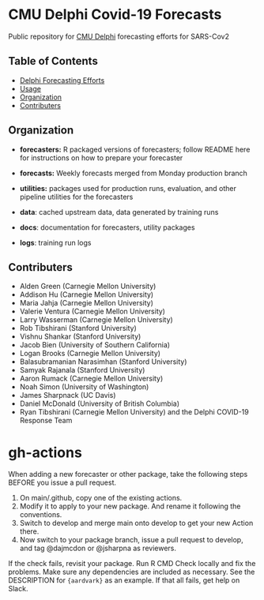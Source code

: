 # CMU Delphi Covid-19 Forecasts

Public repository for [CMU Delphi](https://delphi.cmu.edu) forecasting efforts for SARS-Cov2

## Table of Contents

* [Delphi Forecasting Efforts](#delphi-forecasting-efforts)
* [Usage](#usage)
* [Organization](#organization)
* [Contributers](#contributers)

## Organization

* **forecasters:** R packaged versions of forecasters; follow README here for instructions on how to prepare your forecaster

* **forecasts:** Weekly forecasts merged from Monday production branch
* **utilities:** packages used for production runs, evaluation, and other pipeline utilities for the forecasters

* **data**: cached upstream data, data generated by training runs

* **docs**: documentation for forecasters, utility packages

* **logs**: training run logs

## Contributers

- Alden Green (Carnegie Mellon University)
- Addison Hu (Carnegie Mellon University)
- Maria Jahja (Carnegie Mellon University)
- Valerie Ventura (Carnegie Mellon University)
- Larry Wasserman (Carnegie Mellon University)
- Rob Tibshirani (Stanford University)
- Vishnu Shankar (Stanford University)
- Jacob Bien (University of Southern California)
- Logan Brooks (Carnegie Mellon University)
- Balasubramanian Narasimhan (Stanford University)
- Samyak Rajanala (Stanford University)
- Aaron Rumack (Carnegie Mellon University)
- Noah Simon (University of Washington)
- James Sharpnack (UC Davis)
- Daniel McDonald (University of British Columbia)
- Ryan Tibshirani (Carnegie Mellon University)
and the Delphi COVID-19 Response Team


# gh-actions

When adding a new forecaster or other package, take the following steps BEFORE you issue a pull request.
1. On main/.github, copy one of the existing actions.
2. Modify it to apply to your new package. And rename it following the conventions.
3. Switch to develop and merge main onto develop to get your new Action there.
4. Now switch to your package branch, issue a pull request to develop, and tag @dajmcdon or @jsharpna as reviewers.

If the check fails, revisit your package. Run R CMD Check locally and fix the problems. Make sure any dependencies are included as necessary. See the DESCRIPTION for `{aardvark}` as an example. If that all fails, get help on Slack.

